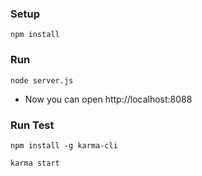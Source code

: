 ### Setup

`npm install`

### Run

`node server.js`

* Now you can open http://localhost:8088

### Run Test

`npm install -g karma-cli`

`karma start`
